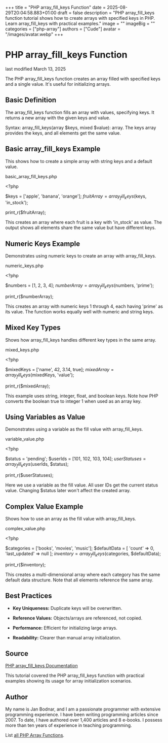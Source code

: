 +++
title = "PHP array_fill_keys Function"
date = 2025-08-29T20:04:58.883+01:00
draft = false
description = "PHP array_fill_keys function tutorial shows how to create arrays with specified keys in PHP. Learn array_fill_keys with practical examples."
image = ""
imageBig = ""
categories = ["php-array"]
authors = ["Cude"]
avatar = "/images/avatar.webp"
+++

# PHP array_fill_keys Function

last modified March 13, 2025

The PHP array_fill_keys function creates an array filled with
specified keys and a single value. It's useful for initializing arrays.

## Basic Definition

The array_fill_keys function fills an array with values,
specifying keys. It returns a new array with the given keys and value.

Syntax: array_fill_keys(array $keys, mixed $value): array. The
keys array provides the keys, and all elements get the same value.

## Basic array_fill_keys Example

This shows how to create a simple array with string keys and a default value.

basic_array_fill_keys.php
  

&lt;?php

$keys = ['apple', 'banana', 'orange'];
$fruitArray = array_fill_keys($keys, 'in_stock');

print_r($fruitArray);

This creates an array where each fruit is a key with 'in_stock' as value.
The output shows all elements share the same value but have different keys.

## Numeric Keys Example

Demonstrates using numeric keys to create an array with array_fill_keys.

numeric_keys.php
  

&lt;?php

$numbers = [1, 2, 3, 4];
$numberArray = array_fill_keys($numbers, 'prime');

print_r($numberArray);

This creates an array with numeric keys 1 through 4, each having 'prime'
as its value. The function works equally well with numeric and string keys.

## Mixed Key Types

Shows how array_fill_keys handles different key types in the same array.

mixed_keys.php
  

&lt;?php

$mixedKeys = ['name', 42, 3.14, true];
$mixedArray = array_fill_keys($mixedKeys, 'value');

print_r($mixedArray);

This example uses string, integer, float, and boolean keys. Note how PHP
converts the boolean true to integer 1 when used as an array key.

## Using Variables as Value

Demonstrates using a variable as the fill value with array_fill_keys.

variable_value.php
  

&lt;?php

$status = 'pending';
$userIds = [101, 102, 103, 104];
$userStatuses = array_fill_keys($userIds, $status);

print_r($userStatuses);

Here we use a variable as the fill value. All user IDs get the current
status value. Changing $status later won't affect the created array.

## Complex Value Example

Shows how to use an array as the fill value with array_fill_keys.

complex_value.php
  

&lt;?php

$categories = ['books', 'movies', 'music'];
$defaultData = [
    'count' =&gt; 0,
    'last_updated' =&gt; null
];
$inventory = array_fill_keys($categories, $defaultData);

print_r($inventory);

This creates a multi-dimensional array where each category has the same
default data structure. Note that all elements reference the same array.

## Best Practices

- **Key Uniqueness:** Duplicate keys will be overwritten.

- **Reference Values:** Objects/arrays are referenced, not copied.

- **Performance:** Efficient for initializing large arrays.

- **Readability:** Clearer than manual array initialization.

## Source

[PHP array_fill_keys Documentation](https://www.php.net/manual/en/function.array-fill-keys.php)

This tutorial covered the PHP array_fill_keys function with
practical examples showing its usage for array initialization scenarios.

## Author

My name is Jan Bodnar, and I am a passionate programmer with extensive
programming experience. I have been writing programming articles since 2007.
To date, I have authored over 1,400 articles and 8 e-books. I possess more
than ten years of experience in teaching programming.

List [all PHP Array Functions](/php/#php-array).